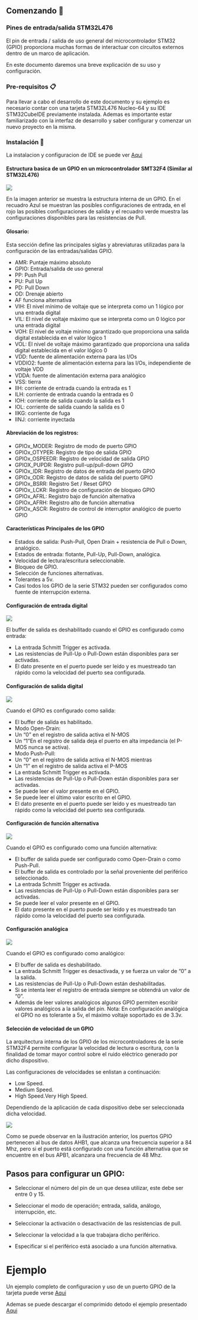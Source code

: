 ## Comenzando 🚀

### Pines de entrada/salida STM32L476

El pin de entrada / salida de uso general del microcontrolador STM32 (GPIO) proporciona muchas formas de interactuar con circuitos externos dentro de un marco de aplicación.

En este documento daremos una breve explicación de su uso y configuración.

### Pre-requisitos 📋
Para llevar a cabo el desarrollo de este documento y su ejemplo es necesario contar con una tarjeta STM32L476 Nucleo-64 y su IDE STM32CubeIDE previamente instalada. Ademas es importante estar familiarizado con la interfaz de desarrollo y saber configurar y comenzar un nuevo proyecto en la misma.


### Instalación 🔧
La instalacion y configuracion de IDE se puede ver [Aqui](https://unalman.gitbook.io/estructuras-computacionales/repositorio/instalacion-stm32cubeide)


#### Estructura basica de un GPIO en un microcontrolador SMT32F4 (Similar al STM32L476)
<img src="https://www.intesc.mx/wp-content/uploads/2017/06/GPIO1.png" />

En la imagen anterior se muestra la estructura interna de un GPIO. En el recuadro Azul se muestran las posibles configuraciones de entrada, en el rojo las posibles configuraciones de salida y el recuadro verde muestra las configuraciones disponibles para las resistencias de Pull.





#### Glosario:
Esta sección define las principales siglas y abreviaturas utilizadas para la configuración de las entradas/salidas GPIO.
* AMR: Puntaje máximo absoluto
* GPIO: Entrada/salida de uso general
* PP: Push Pull
* PU: Pull Up
* PD: Pull Down
* OD: Drenaje abierto 
* AF funciona alternativa
* VIH: El nivel mínimo de voltaje que se interpreta como un 1 lógico por una entrada digital
* VIL: El nivel de voltaje máximo que se interpreta como un 0 lógico por una entrada digital
* VOH: El nivel de voltaje mínimo garantizado que proporciona una salida digital establecida en el valor lógico 1
* VOL: El nivel de voltaje máximo garantizado que proporciona una salida digital establecida en el valor lógico 0
* VDD: fuente de alimentación externa para las I/Os
* VDDIO2: fuente de alimentación externa para las I/Os, independiente de voltaje VDD
* VDDA: fuente de alimentación externa para analógico
* VSS: tierra
* IIH: corriente de entrada cuando la entrada es 1
* ILH: corriente de entrada cuando la entrada es 0
* IOH: corriente de salida cuando la salida es 1 
* IOL: corriente de salida cuando la salida es 0
* IIKG: corriente de fuga
* IINJ: corriente inyectada


#### Abreviación de los registros:

* GPIOx_MODER: 		Registro de modo de puerto GPIO
* GPIOx_OTYPER:		Registro de tipo de salida GPIO
* GPIOx_OSPEEDR:		Registro de velocidad de salida GPIO
* GPIOX_PUPDR:		Registro pull-up/pull-down GPIO
* GPIOx_IDR:			Registro de datos de entrada del puerto GPIO
* GPIOx_ODR:		Registro de datos de salida del puerto GPIO
* GPIOx_BSRR:		Registro Set / Reset GPIO
* GPIOx_LCKR:		Registro de configuración de bloqueo GPIO
* GPIOx_AFRL:		Registro bajo de función alternativa
* GPIOx_AFRH:		Registro alto de función alternativa
* GPIOx_ASCR:		Registro de control de interruptor analógico de puerto GPIO



#### Características Principales de los GPIO 

* Estados de salida: Push-Pull, Open Drain + resistencia de Pull o Down, analógico.
* Estados de entrada: flotante, Pull-Up, Pull-Down, analógica.
* Velocidad de lectura/escritura seleccionable.
* Bloqueo de GPIO.
* Selección de funciones alternativas.
* Tolerantes a 5v.
* Casi todos los GPIO de la serie STM32 pueden ser configurados como fuente de interrupción externa.



#### Configuración de entrada digital
<img src="https://www.intesc.mx/wp-content/uploads/2017/06/GPIO2.png" />

El buffer de salida es deshabilitado cuando el GPIO es configurado como entrada:

* La entrada Schmitt Trigger es activada.
* Las resistencias de Pull-Up o Pull-Down están disponibles para ser activadas.
* El dato presente en el puerto puede ser leído y es muestreado tan rápido como la velocidad del puerto sea configurada.


#### Configuración de salida digital
<img src="https://www.intesc.mx/wp-content/uploads/2017/06/GPIO2.png" />

Cuando el GPIO es configurado como salida:

* El buffer de salida es habilitado.
* Modo Open-Drain:
* Un “0” en el registro de salida activa el N-MOS
* Un “1”En el registro de salida deja el puerto en alta impedancia (el P-MOS nunca se activa).
* Modo Push-Pull:
* Un “0” en el registro de salida activa el N-MOS mientras
* Un “1” en el registro de salida activa el P-MOS
* La entrada Schmitt Trigger es activada.
* Las resistencias de Pull-Up o Pull-Down están disponibles para ser activadas.
* Se puede leer el valor presente en el GPIO.
* Se puede leer el último valor escrito en el GPIO.
* El dato presente en el puerto puede ser leído y es muestreado tan rápido como la velocidad del puerto sea configurada.

#### Configuración de función alternativa
<img src="https://www.intesc.mx/wp-content/uploads/2017/06/GPIO4.png" />

Cuando el GPIO es configurado como una función alternativa:

* El buffer de salida puede ser configurado como Open-Drain o como Push-Pull.
* El buffer de salida es controlado por la señal proveniente del periférico seleccionado.
* La entrada Schmitt Trigger es activada.
* Las resistencias de Pull-Up o Pull-Down están disponibles para ser activadas.
* Se puede leer el valor presente en el GPIO.
* El dato presente en el puerto puede ser leído y es muestreado tan rápido como la velocidad del puerto sea configurada.

#### Configuración analógica
<img src="https://www.intesc.mx/wp-content/uploads/2017/06/GPIO5.png" />

Cuando el GPIO es configurado como analógico:

* El buffer de salida es deshabilitado.
* La entrada Schmitt Trigger es desactivada, y se fuerza un valor de “0” a la salida.
* Las resistencias de Pull-Up o Pull-Down están deshabilitadas.
* Si se intenta leer el registro de entrada siempre se obtendrá un valor de “0”.
* Además de leer valores analógicos algunos GPIO permiten escribir valores analógicos a la salida del pin.
 Nota: En configuración analógica el GPIO no es tolerante a 5v, el máximo voltaje soportado es de 3.3v.








#### Selección de velocidad de un GPIO
La arquitectura interna de los GPIO de los microcontroladores de la serie STM32F4 permite configurar la velocidad de lectura o escritura, con la finalidad de tomar mayor control sobre el ruido eléctrico generado por dicho dispositivo.

Las configuraciones de velocidades se enlistan a continuación:
* Low Speed.
* Medium Speed.
* High Speed.Very High Speed.

Dependiendo de la aplicación de cada dispositivo debe ser seleccionada dicha velocidad.


<img src="https://www.intesc.mx/wp-content/uploads/2017/06/GPIO6.png" />

Como se puede observar en la ilustración anterior, los puertos GPIO pertenecen al bus de datos AHB1, que alcanza una frecuencia superior a 84 Mhz, pero si el puerto está configurado con una función alternativa que se encuentre en el bus APB1, alcanzara una frecuencia de 48 Mhz.

## Pasos para configurar un GPIO:

* Seleccionar el número del pin de un que desea utilizar, este debe ser entre 0 y 15.

* Seleccionar el modo de operación; entrada, salida, análogo, interrupción, etc.

* Seleccionar la activación o desactivación de las resistencias de pull.

* Seleccionar la velocidad a la que trabajara dicho periférico.

* Especificar si el periférico está asociado a una función alternativa.


# Ejemplo

Un ejemplo completo de configuracion y uso de un puerto GPIO de la tarjeta puede verse [Aqui](https://github.com/dacardonave/GPIO-/blob/master/Ejemplo%20GPIO.pdf)

Ademas  se puede descargar el comprimido detodo el ejemplo presentado [Aqui](https://github.com/dacardonave/GPIO-/blob/master/Ejemplo_GPIO.zip)






